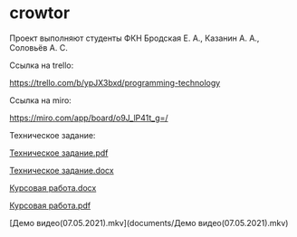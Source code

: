 # crowtor
Проект выполняют студенты ФКН Бродская Е. А., Казанин А. А., Соловьёв А. С.

Ссылка на trello:

https://trello.com/b/ypJX3bxd/programming-technology

Ссылка на miro:

https://miro.com/app/board/o9J_lP41t_g=/

Техническое задание:

[Техническое задание.pdf](documents/Техническое%20задание.pdf)

[Техническое задание.docx](documents/Техническое%20задание.docx)

[Курсовая работа.docx](documents/Курсовая%20работа%20ТП.docx)

[Курсовая работа.pdf](documents/Курсовая%20работа%20ТП.pdf)

[Демо видео(07.05.2021).mkv](documents/Демо видео(07.05.2021).mkv)

